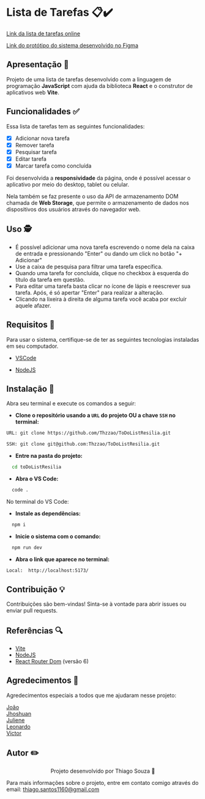 # Lista de Tarefas 📋✔️

[Link da lista de tarefas online](https://listadetarefas-resilia.vercel.app/)

[Link do protótipo do sistema desenvolvido no Figma](https://www.figma.com/file/h61QV9MmxwWZnd2n1Wft46/Lista-de-tarefas---React?type=design&node-id=0%3A1&mode=dev)

## Apresentação 🚀

Projeto de uma lista de tarefas desenvolvido com a linguagem de programação **JavaScript** com ajuda da biblioteca **React** e o construtor de aplicativos web **Vite**.

## Funcionalidades ✅

Essa lista de tarefas tem as seguintes funcionalidades:

- [x] Adicionar nova tarefa
- [x] Remover tarefa
- [x] Pesquisar tarefa
- [x] Editar tarefa
- [x] Marcar tarefa como concluída

Foi desenvolvida a **responsividade** da página, onde é possível acessar o aplicativo por meio do desktop, tablet ou celular. <br/>

Nela também se faz presente o uso da API de armazenamento DOM chamada de **Web Storage**, que permite o armazenamento de dados nos dispositivos dos usuários através do navegador web.

## Uso 🕵️

- É possível adicionar uma nova tarefa escrevendo o nome dela na caixa de entrada e pressionando "Enter" ou dando um click no botão "+ Adicionar"
- Use a caixa de pesquisa para filtrar uma tarefa específica.
- Quando uma tarefa for concluída, clique no checkbox à esquerda do título da tarefa em questão.
- Para editar uma tarefa basta clicar no ícone de lápis e reescrever sua tarefa. Após, é só apertar "Enter" para realizar a alteração.
- Clicando na lixeira à direita de alguma tarefa você acaba por excluír aquele afazer.

## Requisitos 🚦

Para usar o sistema, certifique-se de ter as seguintes tecnologias instaladas em seu computador.

- [VSCode](https://code.visualstudio.com/download)

- [NodeJS](https://nodejs.org/en)

## Instalação 🔨

Abra seu terminal e execute os comandos a seguir:

- **Clone o repositório usando a `URL` do projeto **OU** a chave `SSH` no terminal:**

```bash
URL: git clone https://github.com/Thzzao/ToDoListResilia.git

SSH: git clone git@github.com:Thzzao/ToDoListResilia.git
```

- **Entre na pasta do projeto:**

```bash
  cd toDoListResilia
```

- **Abra o VS Code:**

```bash
  code .
```

No terminal do VS Code:

- **Instale as dependências:**

```bash
  npm i
```

- **Inicie o sistema com o comando:**

```bash
  npm run dev
```

- **Abra o link que aparece no terminal:**

```bash
Local:  http://localhost:5173/
```

## Contribuição 💡

Contribuições são bem-vindas! Sinta-se à vontade para abrir issues ou enviar pull requests.

## Referências 🔍

- [Vite](https://vitejs.dev/guide/)
- [NodeJS](https://nodejs.org/en)
- [React Router Dom](https://www.npmjs.com/package/react-router-dom) (versão 6)

## Agredecimentos 🤝

Agredecimentos especiais a todos que me ajudaram nesse projeto:

[João](https://github.com/Joa1zin) <br/>
[Jhoshuan](https://github.com/Jhosh-Christopher) <br/>
[Juliene](https://github.com/JulieneCarneiro) <br/>
[Leonardo](https://github.com/LeoCosta-dev) <br/>
[Victor](https://github.com/Vimlm)

## Autor ✏️

<p align="center">Projeto desenvolvido por Thiago Souza 🤙

Para mais informações sobre o projeto, entre em contato comigo através do email: thiago.santos1160@gmail.com

</p>
